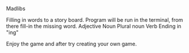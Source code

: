 Madlibs

Filling in words to a story board.
Program will be run in the terminal, from there fill-in the missing word.
Adjective
Noun
Plural noun
Verb Ending in "ing"

Enjoy the game and after try creating your own game.
